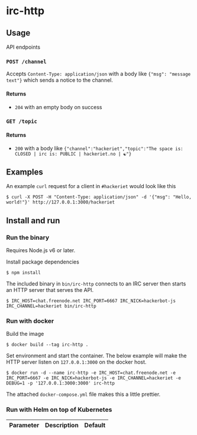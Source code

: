 # irc-http

## Usage

API endpoints

### `POST /channel`

Accepts `Content-Type: application/json` with a body like `{"msg": "message text"}` which sends a notice to the channel.

#### Returns

- `204` with an empty body on success

### `GET /topic`

#### Returns

- `200` with a body like `{"channel":"hackeriet","topic":"The space is: CLOSED | irc is: PUBLIC | hackeriet.no | ☯"}`


## Examples

An example `curl` request for a client in `#hackeriet` would look like this

```
$ curl -X POST -H "Content-Type: application/json" -d '{"msg": "Hello, world!"}' http://127.0.0.1:3000/hackeriet
```

## Install and run

### Run the binary

Requires Node.js v6 or later.

Install package dependencies

```
$ npm install
```

The included binary in `bin/irc-http` connects to an IRC server then
starts an HTTP server that serves the API.

```
$ IRC_HOST=chat.freenode.net IRC_PORT=6667 IRC_NICK=hackerbot-js IRC_CHANNEL=hackeriet bin/irc-http
```

### Run with docker

Build the image

```
$ docker build --tag irc-http .
```

Set environment and start the container. The below example will make the
HTTP server listen on `127.0.0.1:3000` on the docker host.

```
$ docker run -d --name irc-http -e IRC_HOST=chat.freenode.net -e IRC_PORT=6667 -e IRC_NICK=hackerbot-js -e IRC_CHANNEL=hackeriet -e DEBUG=1 -p '127.0.0.1:3000:3000' irc-http
```

The attached `docker-compose.yml` file makes this a little prettier.
### Run with Helm on top of Kubernetes

Parameter | Description | Default
--- | --- | ---
